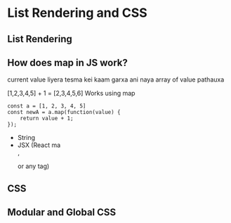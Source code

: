# List Rendering and CSS

## List Rendering

## How does map in JS work?

current value liyera tesma kei kaam garxa ani naya array of value pathauxa

[1,2,3,4,5] + 1 = [2,3,4,5,6] Works using map

```
const a = [1, 2, 3, 4, 5]
const newA = a.map(function(value) {
    return value + 1;
});
```

- String
- JSX (React ma <div>, <p> or any tag)

## CSS

## Modular and Global CSS

